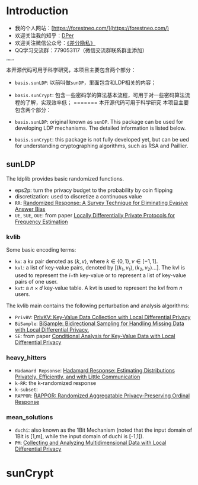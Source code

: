 

# Introduction


- 我的个人网站：[https://forestneo.com/](https://forestneo.com/)
- 欢迎关注我的知乎：[DPer](https://www.zhihu.com/people/sun-lin-83)
- 欢迎关注微信公众号：[《差分隐私》](https://forest-pic.oss-cn-beijing.aliyuncs.com/20200308122411.png)
- QQ学习交流群：779053117（微信交流群联系群主添加）

<img src="https://forest-pic.oss-cn-beijing.aliyuncs.com/20200308122411.png" alt="微信公众号" style="zoom: 25%;" />

本开源代码可用于科学研究，本项目主要包含两个部分：

- `basis.sunLDP`: 以前叫做`sunDP`，里面包含和LDP相关的内容；
- `basis.sunCrypt`: 包含一些密码学的算法基本流程，可用于对一些密码算法流程的了解，实现效率低；
=======
本开源代码可用于科学研究
本项目主要包含两个部分：

- `basis.sunLDP`: original known as `sunDP`. This package can be used for developing LDP mechanisms. The detailed information is listed below.
- `basis.sunCrypt`: this package is not fully developed yet, but can be ued for understanding cryptographing algorithms, such as RSA and Paillier.

## sunLDP


The ldplib provides basic randomized functions.

- eps2p: turn the privacy budget to the probability by coin flipping
- discretization: used to discretize a continuous value
- `RR`: [Randomized Response: A Survey Technique for Eliminating Evasive Answer Bias](https://www.tandfonline.com/doi/abs/10.1080/01621459.1965.10480775)
- `UE`, `SUE`, `OUE`: from paper [Locally Differentially Private Protocols for Frequency Estimation](https://dl.acm.org/doi/10.5555/3241189.3241247)

### kvlib

Some basic encoding terms:

- `kv`: a kv pair denoted as $\langle k, v\rangle$, where $k\in \{0,1\}, v\in[-1,1]$.
- `kvl`: a list of key-value pairs, denoted by $[\langle k_1, v_1\rangle,\langle k_2, v_2\rangle...]$. The kvl is used to represent the $i-$th key-value or to represent a list of key-value pairs of one user.
- `kvt`: a $n\times d$ key-value table. A kvt is used to represent the kvl from $n$ users.

The kvlib main contains the following perturbation and analysis algorithms:

- `PrivBV`: [PrivKV: Key-Value Data Collection with Local Differential Privacy](https://ieeexplore.ieee.org/abstract/document/8835348/)
- `BiSample`: [BiSample: Bidirectional Sampling for Handling Missing Data with Local Differential Privacy.](https://www.researchgate.net/publication/339251866_BiSample_Bidirectional_Sampling_for_Handling_Missing_Data_with_Local_Differential_Privacy/stats)
- `SE`: from paper [Conditional Analysis for Key-Value Data with Local Differential Privacy](https://arxiv.org/abs/1907.05014)

### heavy_hitters

- `Hadamard Repsonse`: [Hadamard Response: Estimating Distributions Privately, Efficiently, and with Little Communication](http://arxiv.org/abs/1802.04705)
- `k-RR`: the k-randomized response
- `k-subset`:
- `RAPPOR`: [RAPPOR: Randomized Aggregatable Privacy-Preserving Ordinal Response](http://dl.acm.org/citation.cfm?doid=2660267.2660348)

### mean_solutions

- `duchi`: also known as the 1Bit Mechanism (noted that the input domain of 1Bit is [1,m], while the input domain of duchi is [-1,1]).
- `PM`: [Collecting and Analyzing Multidimensional Data with Local Differential Privacy](https://arxiv.org/abs/1907.00782)

# sunCrypt



